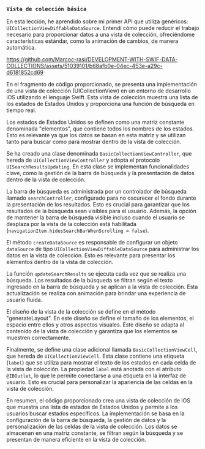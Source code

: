 ### `Vista de colección básica`

En esta lección, he aprendido sobre mi primer API que utiliza genéricos: `UICollectionViewDiffableDataSource`. Entendí cómo puede reducir el trabajo necesario para proporcionar datos a una vista de colección, ofreciéndome características estándar, como la animación de cambios, de manera automática.

https://github.com/Marcoc-rasi/DEVELOPMENT-WITH-SWIF-DATA-COLLECTIONS/assets/51039101/b68afb0e-04ec-453e-a29c-d6181852cd69

En el fragmento de código proporcionado, se presenta una implementación de una vista de colección (UICollectionView) en un entorno de desarrollo iOS utilizando el lenguaje Swift. Esta vista de colección muestra una lista de los estados de Estados Unidos y proporciona una función de búsqueda en tiempo real.

Los estados de Estados Unidos se definen como una matriz constante denominada "elementos", que contiene todos los nombres de los estados. Esto es relevante ya que los datos se basan en esta matriz y se utilizan tanto para buscar como para mostrar dentro de la vista de colección.

Se ha creado una clase denominada `BasicCollectionViewController`, que hereda de `UICollectionViewController` y adopta el protocolo `UISearchResultsUpdating`. En esta clase se implementan funcionalidades clave, como la gestión de la barra de búsqueda y la presentación de datos dentro de la vista de colección.

La barra de búsqueda es administrada por un controlador de búsqueda llamado `searchController`, configurado para no oscurecer el fondo durante la presentación de los resultados. Esto es crucial para garantizar que los resultados de la búsqueda sean visibles para el usuario. Además, la opción de mantener la barra de búsqueda visible incluso cuando el usuario se desplaza por la vista de la colección está habilitada (`navigationItem.hidesSearchBarWhenScrolling = false`).

El método `createDataSource` es responsable de configurar un objeto `dataSource` de tipo `UICollectionViewDiffableDataSource` para administrar los datos en la vista de colección. Esto es relevante para presentar los elementos dentro de la vista de colección.

La función `updateSearchResults` se ejecuta cada vez que se realiza una búsqueda. Los resultados de la búsqueda se filtran según el texto ingresado en la barra de búsqueda y se aplican a la vista de colección. Esta actualización se realiza con animación para brindar una experiencia de usuario fluida.

El diseño de la vista de la colección se define en el método "generateLayout". En este diseño se define el tamaño de los elementos, el espacio entre ellos y otros aspectos visuales. Este diseño se adapta al contenido de la vista de colección y garantiza que los elementos se muestren correctamente.

Finalmente, se define una clase adicional llamada `BasicCollectionViewCell`, que hereda de `UICollectionViewCell`. Esta clase contiene una etiqueta (`label`) que se utiliza para mostrar el texto de los estados en cada celda de la vista de colección. La propiedad `label` está anotada con el atributo `@IBOutlet`, lo que le permite conectarse a una etiqueta en la interfaz de usuario. Esto es crucial para personalizar la apariencia de las celdas en la vista de colección.

En resumen, el código proporcionado crea una vista de colección de iOS que muestra una lista de estados de Estados Unidos y permite a los usuarios buscar estados específicos. La implementación se basa en la configuración de la barra de búsqueda, la gestión de datos y la personalización de las celdas de la vista de colección. Los datos se almacenan en una matriz constante, se filtran según la búsqueda y se presentan de manera eficiente en la vista de colección.
